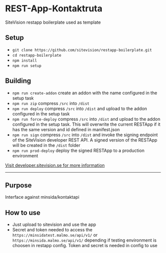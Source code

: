 # REST-App-Kontaktruta

SiteVision restapp boilerplate used as template

## Setup
* `git clone https://github.com/sitevision/restapp-boilerplate.git`
* `cd restapp-boilerplate`
* `npm install`
* `npm run setup`
## Building
* `npm run create-addon` create an addon with the name configured in the setup task
* `npm run zip` compress `/src` into `/dist`
* `npm run deploy` compress `/src` into `/dist` and upload to the addon configured in the setup task
* `npm run force-deploy` compress `/src` into `/dist` and upload to the addon configured in the setup task. This will overwrite the current RESTApp if it has the same version and id defined in manifest.json
* `npm run sign` compress `/src` into `/dist` and invoke the signing endpoint of the SiteVision developer REST API. A signed version of the RESTApp will be created in the `/dist` folder
* `npm run prod-deploy` deploy the signed RESTApp to a production environment

[Visit developer.sitevision.se for more information](https://developer.sitevision.se)

---

## Purpose
Interface against minsida/kontaktapi


## How to use
* Just upload to sitevision and use the app
* Secret and token needed to access the `https://minsidatest.malmo.se/api/v1/` or `https://minsida.malmo.se/api/v1/` depending if testing environment is choosen in restapp config. Token and secret is needed in config to use
